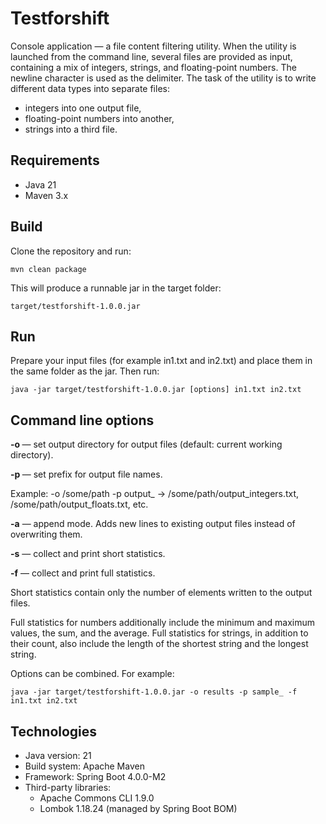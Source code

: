 # Testforshift

Console application — a file content filtering utility.
When the utility is launched from the command line, several files are provided as input, containing a mix of integers, strings, and floating-point numbers.
The newline character is used as the delimiter. The task of the utility is to write different data types into separate files:
- integers into one output file,
- floating-point numbers into another,
- strings into a third file.

## Requirements
- Java 21
- Maven 3.x

## Build
Clone the repository and run:

```
mvn clean package
```

This will produce a runnable jar in the target folder:

```
target/testforshift-1.0.0.jar
```

## Run

Prepare your input files (for example in1.txt and in2.txt) and place them in the same folder as the jar.
Then run:

```
java -jar target/testforshift-1.0.0.jar [options] in1.txt in2.txt
```

## Command line options

**-o <path>** — set output directory for output files (default: current working directory).

**-p <prefix>** — set prefix for output file names.

Example: -o /some/path -p output_ → /some/path/output_integers.txt, /some/path/output_floats.txt, etc.

**-a** — append mode. Adds new lines to existing output files instead of overwriting them.

**-s** — collect and print short statistics. 

**-f** — collect and print full statistics.

Short statistics contain only the number of elements written to the output files. 

Full statistics for numbers additionally include the minimum and maximum values, the sum, and the average. Full statistics for strings, in addition to their count, also include the length of the shortest string and the longest string.

Options can be combined. For example:

```
java -jar target/testforshift-1.0.0.jar -o results -p sample_ -f in1.txt in2.txt
```

## Technologies
- Java version: 21
- Build system: Apache Maven
- Framework: Spring Boot 4.0.0-M2
- Third-party libraries:
  - Apache Commons CLI 1.9.0
  - Lombok 1.18.24 (managed by Spring Boot BOM)
